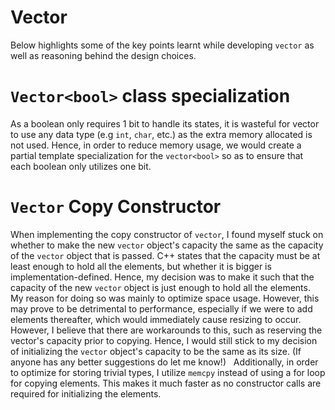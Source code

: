 # Vector
Below highlights some of the key points learnt while developing `vector` as well as reasoning behind the design choices.

# `Vector<bool>` class specialization
As a boolean only requires 1 bit to handle its states, it is wasteful for vector to use any data type (e.g `int`, `char`, etc.) as the extra memory allocated is not used. Hence, in order to reduce memory usage, we would create a partial template specialization for the `vector<bool>` so as to ensure that each boolean only utilizes one bit.

# `Vector` Copy Constructor
When implementing the copy constructor of `vector`, I found myself stuck on whether to make the new `vector` object's capacity the same as the capacity of the `vector` object that is passed. C++ states that the capacity must be at least enough to hold all the elements, but whether it is bigger is implementation-defined. Hence, my decision was to make it such that the capacity of the new `vector` object is just enough to hold all the elements. My reason for doing so was mainly to optimize space usage. However, this may prove to be detrimental to performance, especially if we were to add elements thereafter, which would immediately cause resizing to occur. However, I believe that there are workarounds to this, such as reserving the vector's capacity prior to copying. Hence, I would still stick to my decision of initializing the `vector` object's capacity to be the same as its size. (If anyone has any better suggestions do let me know!)
&nbsp;
Additionally, in order to optimize for storing trivial types, I utilize `memcpy` instead of using a for loop for copying elements. This makes it much faster as no constructor calls are required for initializing the elements. 
